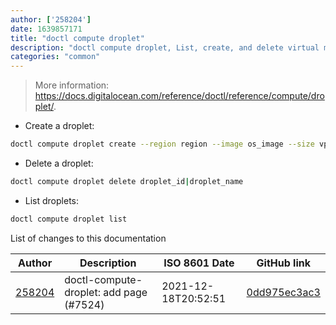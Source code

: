 ```yaml
---
author: ['258204']
date: 1639857171
title: "doctl compute droplet"
description: "doctl compute droplet, List, create, and delete virtual machines which are called droplets."
categories: "common"
---
```

> More information: <https://docs.digitalocean.com/reference/doctl/reference/compute/droplet/>.

- Create a droplet:

```bash
doctl compute droplet create --region region --image os_image --size vps_type droplet_name
```

- Delete a droplet:

```bash
doctl compute droplet delete droplet_id|droplet_name
```

- List droplets:

```bash
doctl compute droplet list
```
List of changes to this documentation


Author | Description | ISO 8601 Date | GitHub link
------|-----|-----|-----
[258204](mailto:71364336+258204@users.noreply.github.com) | doctl-compute-droplet: add page (#7524) | 2021-12-18T20:52:51 | [0dd975ec3ac3](https://github.com/tldr-pages/tldr/commit/0dd975ec3ac37dae572142c403a292ede2a76e0e)

